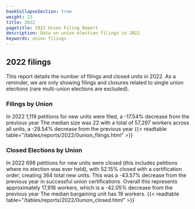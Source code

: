 ```yaml
---
bookCollapseSection: true
weight: 13
title: 2022
pagetitle: 2022 Union Filing Report
description: Data on union election filings in 2022
keywords: union filings
---
```


## 2022 filings

This report details the number of filings and closed units in 2022. As a reminder, we are only showing filings and closures related to single union elections (rare multi-union elections are excluded).

### Filings by Union
In 2022 1,119 petitions for new units were filed, a -17.54% decrease from the previous year The median size was 22 with a total of 57,297 workers across all units, a -28.54% decrease from the previous year
{{< readtable table="/tables/reports/2022/0union_filings.html" >}}

### Closed Elections by Union
In 2022 698 petitions for new units were closed (this includes petitions where no election was ever held), with 52.15% closed with a certification order, creating 364 total new units. This was a -43.57% decrease from the previous year in successful union certifications. Overall this represents approximately 17,916 workers, which is a -42.05% decrease from the previous year The median bargaining unit has 19 workers.
{{< readtable table="/tables/reports/2022/0union_closed.html" >}}
